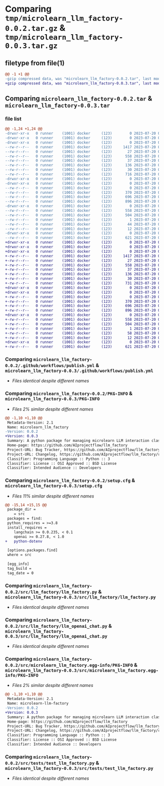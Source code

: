 # Comparing `tmp/microlearn_llm_factory-0.0.2.tar.gz` & `tmp/microlearn_llm_factory-0.0.3.tar.gz`

## filetype from file(1)

```diff
@@ -1 +1 @@
-gzip compressed data, was "microlearn_llm_factory-0.0.2.tar", last modified: Thu Jul 20 08:23:18 2023, max compression
+gzip compressed data, was "microlearn_llm_factory-0.0.3.tar", last modified: Thu Jul 20 08:54:29 2023, max compression
```

## Comparing `microlearn_llm_factory-0.0.2.tar` & `microlearn_llm_factory-0.0.3.tar`

### file list

```diff
@@ -1,24 +1,24 @@
-drwxr-xr-x   0 runner    (1001) docker     (123)        0 2023-07-20 08:23:18.512138 microlearn_llm_factory-0.0.2/
-drwxr-xr-x   0 runner    (1001) docker     (123)        0 2023-07-20 08:23:18.508138 microlearn_llm_factory-0.0.2/.github/
-drwxr-xr-x   0 runner    (1001) docker     (123)        0 2023-07-20 08:23:18.512138 microlearn_llm_factory-0.0.2/.github/workflows/
--rw-r--r--   0 runner    (1001) docker     (123)     1417 2023-07-20 08:23:07.000000 microlearn_llm_factory-0.0.2/.github/workflows/publish.yml
--rw-r--r--   0 runner    (1001) docker     (123)       27 2023-07-20 08:23:07.000000 microlearn_llm_factory-0.0.2/.gitignore
--rw-r--r--   0 runner    (1001) docker     (123)      558 2023-07-20 08:23:18.512138 microlearn_llm_factory-0.0.2/PKG-INFO
--rw-r--r--   0 runner    (1001) docker     (123)       37 2023-07-20 08:23:07.000000 microlearn_llm_factory-0.0.2/dev_requirements.txt
--rw-r--r--   0 runner    (1001) docker     (123)      136 2023-07-20 08:23:07.000000 microlearn_llm_factory-0.0.2/pyproject.toml
--rw-r--r--   0 runner    (1001) docker     (123)       30 2023-07-20 08:23:07.000000 microlearn_llm_factory-0.0.2/requirements.txt
--rw-r--r--   0 runner    (1001) docker     (123)      716 2023-07-20 08:23:18.512138 microlearn_llm_factory-0.0.2/setup.cfg
-drwxr-xr-x   0 runner    (1001) docker     (123)        0 2023-07-20 08:23:18.508138 microlearn_llm_factory-0.0.2/src/
-drwxr-xr-x   0 runner    (1001) docker     (123)        0 2023-07-20 08:23:18.512138 microlearn_llm_factory-0.0.2/src/llm_factory/
--rw-r--r--   0 runner    (1001) docker     (123)        0 2023-07-20 08:23:07.000000 microlearn_llm_factory-0.0.2/src/llm_factory/__init__.py
--rw-r--r--   0 runner    (1001) docker     (123)      370 2023-07-20 08:23:07.000000 microlearn_llm_factory-0.0.2/src/llm_factory/llm_base.py
--rw-r--r--   0 runner    (1001) docker     (123)      696 2023-07-20 08:23:07.000000 microlearn_llm_factory-0.0.2/src/llm_factory/llm_factory.py
--rw-r--r--   0 runner    (1001) docker     (123)      896 2023-07-20 08:23:07.000000 microlearn_llm_factory-0.0.2/src/llm_factory/llm_openai_chat.py
-drwxr-xr-x   0 runner    (1001) docker     (123)        0 2023-07-20 08:23:18.512138 microlearn_llm_factory-0.0.2/src/microlearn_llm_factory.egg-info/
--rw-r--r--   0 runner    (1001) docker     (123)      558 2023-07-20 08:23:18.000000 microlearn_llm_factory-0.0.2/src/microlearn_llm_factory.egg-info/PKG-INFO
--rw-r--r--   0 runner    (1001) docker     (123)      504 2023-07-20 08:23:18.000000 microlearn_llm_factory-0.0.2/src/microlearn_llm_factory.egg-info/SOURCES.txt
--rw-r--r--   0 runner    (1001) docker     (123)        1 2023-07-20 08:23:18.000000 microlearn_llm_factory-0.0.2/src/microlearn_llm_factory.egg-info/dependency_links.txt
--rw-r--r--   0 runner    (1001) docker     (123)       44 2023-07-20 08:23:18.000000 microlearn_llm_factory-0.0.2/src/microlearn_llm_factory.egg-info/requires.txt
--rw-r--r--   0 runner    (1001) docker     (123)       12 2023-07-20 08:23:18.000000 microlearn_llm_factory-0.0.2/src/microlearn_llm_factory.egg-info/top_level.txt
-drwxr-xr-x   0 runner    (1001) docker     (123)        0 2023-07-20 08:23:18.512138 microlearn_llm_factory-0.0.2/src/tests/
--rw-r--r--   0 runner    (1001) docker     (123)      621 2023-07-20 08:23:07.000000 microlearn_llm_factory-0.0.2/src/tests/test_llm_factory.py
+drwxr-xr-x   0 runner    (1001) docker     (123)        0 2023-07-20 08:54:29.818252 microlearn_llm_factory-0.0.3/
+drwxr-xr-x   0 runner    (1001) docker     (123)        0 2023-07-20 08:54:29.814252 microlearn_llm_factory-0.0.3/.github/
+drwxr-xr-x   0 runner    (1001) docker     (123)        0 2023-07-20 08:54:29.814252 microlearn_llm_factory-0.0.3/.github/workflows/
+-rw-r--r--   0 runner    (1001) docker     (123)     1417 2023-07-20 08:54:17.000000 microlearn_llm_factory-0.0.3/.github/workflows/publish.yml
+-rw-r--r--   0 runner    (1001) docker     (123)       27 2023-07-20 08:54:17.000000 microlearn_llm_factory-0.0.3/.gitignore
+-rw-r--r--   0 runner    (1001) docker     (123)      558 2023-07-20 08:54:29.818252 microlearn_llm_factory-0.0.3/PKG-INFO
+-rw-r--r--   0 runner    (1001) docker     (123)       37 2023-07-20 08:54:17.000000 microlearn_llm_factory-0.0.3/dev_requirements.txt
+-rw-r--r--   0 runner    (1001) docker     (123)      136 2023-07-20 08:54:17.000000 microlearn_llm_factory-0.0.3/pyproject.toml
+-rw-r--r--   0 runner    (1001) docker     (123)       30 2023-07-20 08:54:17.000000 microlearn_llm_factory-0.0.3/requirements.txt
+-rw-r--r--   0 runner    (1001) docker     (123)      731 2023-07-20 08:54:29.818252 microlearn_llm_factory-0.0.3/setup.cfg
+drwxr-xr-x   0 runner    (1001) docker     (123)        0 2023-07-20 08:54:29.814252 microlearn_llm_factory-0.0.3/src/
+drwxr-xr-x   0 runner    (1001) docker     (123)        0 2023-07-20 08:54:29.814252 microlearn_llm_factory-0.0.3/src/llm_factory/
+-rw-r--r--   0 runner    (1001) docker     (123)        0 2023-07-20 08:54:17.000000 microlearn_llm_factory-0.0.3/src/llm_factory/__init__.py
+-rw-r--r--   0 runner    (1001) docker     (123)      370 2023-07-20 08:54:17.000000 microlearn_llm_factory-0.0.3/src/llm_factory/llm_base.py
+-rw-r--r--   0 runner    (1001) docker     (123)      696 2023-07-20 08:54:17.000000 microlearn_llm_factory-0.0.3/src/llm_factory/llm_factory.py
+-rw-r--r--   0 runner    (1001) docker     (123)      896 2023-07-20 08:54:17.000000 microlearn_llm_factory-0.0.3/src/llm_factory/llm_openai_chat.py
+drwxr-xr-x   0 runner    (1001) docker     (123)        0 2023-07-20 08:54:29.814252 microlearn_llm_factory-0.0.3/src/microlearn_llm_factory.egg-info/
+-rw-r--r--   0 runner    (1001) docker     (123)      558 2023-07-20 08:54:29.000000 microlearn_llm_factory-0.0.3/src/microlearn_llm_factory.egg-info/PKG-INFO
+-rw-r--r--   0 runner    (1001) docker     (123)      504 2023-07-20 08:54:29.000000 microlearn_llm_factory-0.0.3/src/microlearn_llm_factory.egg-info/SOURCES.txt
+-rw-r--r--   0 runner    (1001) docker     (123)        1 2023-07-20 08:54:29.000000 microlearn_llm_factory-0.0.3/src/microlearn_llm_factory.egg-info/dependency_links.txt
+-rw-r--r--   0 runner    (1001) docker     (123)       58 2023-07-20 08:54:29.000000 microlearn_llm_factory-0.0.3/src/microlearn_llm_factory.egg-info/requires.txt
+-rw-r--r--   0 runner    (1001) docker     (123)       12 2023-07-20 08:54:29.000000 microlearn_llm_factory-0.0.3/src/microlearn_llm_factory.egg-info/top_level.txt
+drwxr-xr-x   0 runner    (1001) docker     (123)        0 2023-07-20 08:54:29.818252 microlearn_llm_factory-0.0.3/src/tests/
+-rw-r--r--   0 runner    (1001) docker     (123)      621 2023-07-20 08:54:17.000000 microlearn_llm_factory-0.0.3/src/tests/test_llm_factory.py
```

### Comparing `microlearn_llm_factory-0.0.2/.github/workflows/publish.yml` & `microlearn_llm_factory-0.0.3/.github/workflows/publish.yml`

 * *Files identical despite different names*

### Comparing `microlearn_llm_factory-0.0.2/PKG-INFO` & `microlearn_llm_factory-0.0.3/PKG-INFO`

 * *Files 2% similar despite different names*

```diff
@@ -1,10 +1,10 @@
 Metadata-Version: 2.1
 Name: microlearn_llm_factory
-Version: 0.0.2
+Version: 0.0.3
 Summary: A python package for managing microlearn LLM interaction classes
 Home-page: https://github.com/AIprojectflow/llm_factory
 Project-URL: Bug Tracker, https://github.com/AIprojectflow/llm_factory/issues
 Project-URL: Changelog, https://github.com/AIprojectflow/llm_factory/releases
 Classifier: Programming Language :: Python :: 3
 Classifier: License :: OSI Approved :: BSD License
 Classifier: Intended Audience :: Developers
```

### Comparing `microlearn_llm_factory-0.0.2/setup.cfg` & `microlearn_llm_factory-0.0.3/setup.cfg`

 * *Files 11% similar despite different names*

```diff
@@ -15,14 +15,15 @@
 package_dir = 
 	= src
 packages = find:
 python_requires = >=3.8
 install_requires = 
 	langchain >= 0.0.235, < 0.1
 	openai >= 0.27.8, < 1.0
+	python-dotenv
 
 [options.packages.find]
 where = src
 
 [egg_info]
 tag_build = 
 tag_date = 0
```

### Comparing `microlearn_llm_factory-0.0.2/src/llm_factory/llm_factory.py` & `microlearn_llm_factory-0.0.3/src/llm_factory/llm_factory.py`

 * *Files identical despite different names*

### Comparing `microlearn_llm_factory-0.0.2/src/llm_factory/llm_openai_chat.py` & `microlearn_llm_factory-0.0.3/src/llm_factory/llm_openai_chat.py`

 * *Files identical despite different names*

### Comparing `microlearn_llm_factory-0.0.2/src/microlearn_llm_factory.egg-info/PKG-INFO` & `microlearn_llm_factory-0.0.3/src/microlearn_llm_factory.egg-info/PKG-INFO`

 * *Files 2% similar despite different names*

```diff
@@ -1,10 +1,10 @@
 Metadata-Version: 2.1
 Name: microlearn-llm-factory
-Version: 0.0.2
+Version: 0.0.3
 Summary: A python package for managing microlearn LLM interaction classes
 Home-page: https://github.com/AIprojectflow/llm_factory
 Project-URL: Bug Tracker, https://github.com/AIprojectflow/llm_factory/issues
 Project-URL: Changelog, https://github.com/AIprojectflow/llm_factory/releases
 Classifier: Programming Language :: Python :: 3
 Classifier: License :: OSI Approved :: BSD License
 Classifier: Intended Audience :: Developers
```

### Comparing `microlearn_llm_factory-0.0.2/src/tests/test_llm_factory.py` & `microlearn_llm_factory-0.0.3/src/tests/test_llm_factory.py`

 * *Files identical despite different names*

